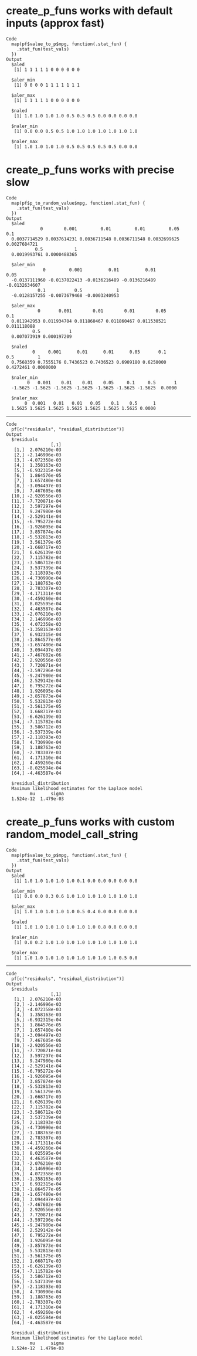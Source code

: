 # create_p_funs works with default inputs (approx fast)

    Code
      map(pf$value_to_p$mpg, function(.stat_fun) {
        .stat_fun(test_vals)
      })
    Output
      $aled
       [1] 1 1 1 1 1 0 0 0 0 0 0
      
      $aler_min
       [1] 0 0 0 0 1 1 1 1 1 1 1
      
      $aler_max
       [1] 1 1 1 1 1 0 0 0 0 0 0
      
      $naled
       [1] 1.0 1.0 1.0 1.0 0.5 0.5 0.5 0.0 0.0 0.0 0.0
      
      $naler_min
       [1] 0.0 0.0 0.5 0.5 1.0 1.0 1.0 1.0 1.0 1.0 1.0
      
      $naler_max
       [1] 1.0 1.0 1.0 1.0 0.5 0.5 0.5 0.5 0.5 0.0 0.0
      

# create_p_funs works with precise slow

    Code
      map(pf$p_to_random_value$mpg, function(.stat_fun) {
        .stat_fun(test_vals)
      })
    Output
      $aled
                 0        0.001         0.01         0.01         0.05          0.1 
      0.0037714529 0.0037614231 0.0036711548 0.0036711548 0.0032699625 0.0027684721 
               0.5            1 
      0.0019993761 0.0000488365 
      
      $aler_min
                  0         0.001          0.01          0.01          0.05 
      -0.0137111960 -0.0137022413 -0.0136216489 -0.0136216489 -0.0132634607 
                0.1           0.5             1 
      -0.0128157255 -0.0073679468 -0.0003240953 
      
      $aler_max
                0       0.001        0.01        0.01        0.05         0.1 
      0.011942953 0.011934704 0.011860467 0.011860467 0.011530521 0.011118088 
              0.5           1 
      0.007073919 0.000197209 
      
      $naled
              0     0.001      0.01      0.01      0.05       0.1       0.5         1 
      0.7568359 0.7555176 0.7436523 0.7436523 0.6909180 0.6250000 0.4272461 0.0000000 
      
      $naler_min
            0   0.001    0.01    0.01    0.05     0.1     0.5       1 
      -1.5625 -1.5625 -1.5625 -1.5625 -1.5625 -1.5625 -1.5625  0.0000 
      
      $naler_max
           0  0.001   0.01   0.01   0.05    0.1    0.5      1 
      1.5625 1.5625 1.5625 1.5625 1.5625 1.5625 1.5625 0.0000 
      

---

    Code
      pf[c("residuals", "residual_distribution")]
    Output
      $residuals
                     [,1]
       [1,]  2.076210e-03
       [2,] -2.146996e-03
       [3,] -4.072358e-03
       [4,]  1.358163e-03
       [5,] -6.932315e-04
       [6,]  1.864576e-05
       [7,]  1.657480e-04
       [8,] -3.094497e-03
       [9,]  7.467605e-06
      [10,] -2.920556e-03
      [11,] -7.720871e-04
      [12,]  3.597297e-04
      [13,]  9.247980e-04
      [14,] -2.529141e-04
      [15,] -6.795272e-04
      [16,] -1.926095e-04
      [17,]  3.857874e-04
      [18,] -5.532813e-03
      [19,]  3.561379e-05
      [20,] -1.668717e-03
      [21,]  6.626139e-03
      [22,]  7.115782e-04
      [23,] -3.586712e-03
      [24,]  3.537339e-04
      [25,]  2.118393e-03
      [26,] -4.730990e-04
      [27,] -1.188763e-03
      [28,]  2.783307e-03
      [29,] -4.171311e-04
      [30,] -4.459260e-04
      [31,]  8.025595e-04
      [32,]  4.463587e-04
      [33,] -2.076210e-03
      [34,]  2.146996e-03
      [35,]  4.072358e-03
      [36,] -1.358163e-03
      [37,]  6.932315e-04
      [38,] -1.864577e-05
      [39,] -1.657480e-04
      [40,]  3.094497e-03
      [41,] -7.467602e-06
      [42,]  2.920556e-03
      [43,]  7.720871e-04
      [44,] -3.597296e-04
      [45,] -9.247980e-04
      [46,]  2.529142e-04
      [47,]  6.795272e-04
      [48,]  1.926095e-04
      [49,] -3.857873e-04
      [50,]  5.532813e-03
      [51,] -3.561375e-05
      [52,]  1.668717e-03
      [53,] -6.626139e-03
      [54,] -7.115782e-04
      [55,]  3.586712e-03
      [56,] -3.537339e-04
      [57,] -2.118393e-03
      [58,]  4.730990e-04
      [59,]  1.188763e-03
      [60,] -2.783307e-03
      [61,]  4.171310e-04
      [62,]  4.459260e-04
      [63,] -8.025594e-04
      [64,] -4.463587e-04
      
      $residual_distribution
      Maximum likelihood estimates for the Laplace model 
             mu      sigma  
      1.524e-12  1.479e-03  
      

# create_p_funs works with custom random_model_call_string

    Code
      map(pf$value_to_p$mpg, function(.stat_fun) {
        .stat_fun(test_vals)
      })
    Output
      $aled
       [1] 1.0 1.0 1.0 1.0 1.0 0.1 0.0 0.0 0.0 0.0 0.0
      
      $aler_min
       [1] 0.0 0.0 0.3 0.6 1.0 1.0 1.0 1.0 1.0 1.0 1.0
      
      $aler_max
       [1] 1.0 1.0 1.0 1.0 1.0 0.5 0.4 0.0 0.0 0.0 0.0
      
      $naled
       [1] 1.0 1.0 1.0 1.0 1.0 1.0 1.0 0.8 0.8 0.0 0.0
      
      $naler_min
       [1] 0.0 0.2 1.0 1.0 1.0 1.0 1.0 1.0 1.0 1.0 1.0
      
      $naler_max
       [1] 1.0 1.0 1.0 1.0 1.0 1.0 1.0 1.0 1.0 0.5 0.0
      

---

    Code
      pf[c("residuals", "residual_distribution")]
    Output
      $residuals
                     [,1]
       [1,]  2.076210e-03
       [2,] -2.146996e-03
       [3,] -4.072358e-03
       [4,]  1.358163e-03
       [5,] -6.932315e-04
       [6,]  1.864576e-05
       [7,]  1.657480e-04
       [8,] -3.094497e-03
       [9,]  7.467605e-06
      [10,] -2.920556e-03
      [11,] -7.720871e-04
      [12,]  3.597297e-04
      [13,]  9.247980e-04
      [14,] -2.529141e-04
      [15,] -6.795272e-04
      [16,] -1.926095e-04
      [17,]  3.857874e-04
      [18,] -5.532813e-03
      [19,]  3.561379e-05
      [20,] -1.668717e-03
      [21,]  6.626139e-03
      [22,]  7.115782e-04
      [23,] -3.586712e-03
      [24,]  3.537339e-04
      [25,]  2.118393e-03
      [26,] -4.730990e-04
      [27,] -1.188763e-03
      [28,]  2.783307e-03
      [29,] -4.171311e-04
      [30,] -4.459260e-04
      [31,]  8.025595e-04
      [32,]  4.463587e-04
      [33,] -2.076210e-03
      [34,]  2.146996e-03
      [35,]  4.072358e-03
      [36,] -1.358163e-03
      [37,]  6.932315e-04
      [38,] -1.864577e-05
      [39,] -1.657480e-04
      [40,]  3.094497e-03
      [41,] -7.467602e-06
      [42,]  2.920556e-03
      [43,]  7.720871e-04
      [44,] -3.597296e-04
      [45,] -9.247980e-04
      [46,]  2.529142e-04
      [47,]  6.795272e-04
      [48,]  1.926095e-04
      [49,] -3.857873e-04
      [50,]  5.532813e-03
      [51,] -3.561375e-05
      [52,]  1.668717e-03
      [53,] -6.626139e-03
      [54,] -7.115782e-04
      [55,]  3.586712e-03
      [56,] -3.537339e-04
      [57,] -2.118393e-03
      [58,]  4.730990e-04
      [59,]  1.188763e-03
      [60,] -2.783307e-03
      [61,]  4.171310e-04
      [62,]  4.459260e-04
      [63,] -8.025594e-04
      [64,] -4.463587e-04
      
      $residual_distribution
      Maximum likelihood estimates for the Laplace model 
             mu      sigma  
      1.524e-12  1.479e-03  
      

